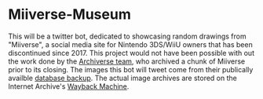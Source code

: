 # Miiverse-Museum

This will be a twitter bot, dedicated to showcasing random drawings from "Miiverse", a social media site for Nintendo 3DS/WiiU owners that has been discontinued since 2017.
This project would not have been possible with out the work done by the [Archiverse team](https://archiverse.guide/), who archived a chunk of Miiverse prior to its closing. The images this bot will tweet come from their publically availble [database backup](https://archive.org/details/archiverse).
The actual image archives are stored on the Internet Archive's [Wayback Machine](https://archive.org/web/).
